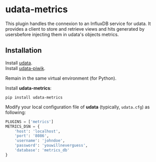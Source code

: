 # udata-metrics

This plugin handles the connexion to an InfluxDB service for udata.
It provides a client to store and retrieve views and hits generated by usersbefore injecting them in udata's objects metrics.

## Installation

Install [udata](https://github.com/opendatateam/udata).  
Install [udata-piwik](https://github.com/opendatateam/udata-piwik).

Remain in the same virtual environment (for Python).

Install **udata-metrics**:

```shell
pip install udata-metrics
```

Modify your local configuration file of **udata** (typically, `udata.cfg`) as following:

```python
PLUGINS = ['metrics']
METRICS_DSN = {
    'host': 'localhost',
    'port': '8086',
    'username': 'johndoe',
    'password': 'youwillneverguess',
    'database': 'metrics_db'
}
```
